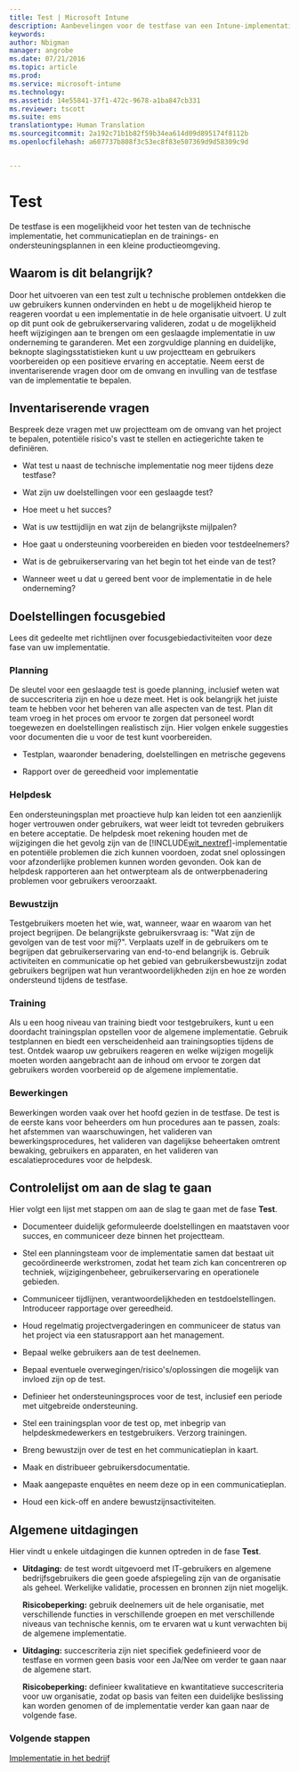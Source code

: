 ```yaml
---
title: Test | Microsoft Intune
description: Aanbevelingen voor de testfase van een Intune-implementatie.
keywords: 
author: Nbigman
manager: angrobe
ms.date: 07/21/2016
ms.topic: article
ms.prod: 
ms.service: microsoft-intune
ms.technology: 
ms.assetid: 14e55841-37f1-472c-9678-a1ba847cb331
ms.reviewer: tscott
ms.suite: ems
translationtype: Human Translation
ms.sourcegitcommit: 2a192c71b1b82f59b34ea614d09d895174f8112b
ms.openlocfilehash: a607737b808f3c53ec8f83e507369d9d58309c9d


---
```


# Test
De testfase is een mogelijkheid voor het testen van de technische implementatie, het communicatieplan en de trainings- en ondersteuningsplannen in een kleine productieomgeving.

## Waarom is dit belangrijk?
Door het uitvoeren van een test zult u technische problemen ontdekken die uw gebruikers kunnen ondervinden en hebt u de mogelijkheid hierop te reageren voordat u een implementatie in de hele organisatie uitvoert. U zult op dit punt ook de gebruikerservaring valideren, zodat u de mogelijkheid heeft wijzigingen aan te brengen om een geslaagde implementatie in uw onderneming te garanderen. Met een zorgvuldige planning en duidelijke, beknopte slagingsstatistieken kunt u uw projectteam en gebruikers voorbereiden op een positieve ervaring en acceptatie.
Neem eerst de inventariserende vragen door om de omvang en invulling van de testfase van de implementatie te bepalen.

## Inventariserende vragen
Bespreek deze vragen met uw projectteam om de omvang van het project te bepalen, potentiële risico's vast te stellen en actiegerichte taken te definiëren.

-   Wat test u naast de technische implementatie nog meer tijdens deze testfase?

-   Wat zijn uw doelstellingen voor een geslaagde test?

-   Hoe meet u het succes?

-   Wat is uw testtijdlijn en wat zijn de belangrijkste mijlpalen?

-   Hoe gaat u ondersteuning voorbereiden en bieden voor testdeelnemers?

-   Wat is de gebruikerservaring van het begin tot het einde van de test?

-   Wanneer weet u dat u gereed bent voor de implementatie in de hele onderneming?

## Doelstellingen focusgebied
Lees dit gedeelte met richtlijnen over focusgebiedactiviteiten voor deze fase van uw implementatie.

### Planning
De sleutel voor een geslaagde test is goede planning, inclusief weten wat de succescriteria zijn en hoe u deze meet. Het is ook belangrijk het juiste team te hebben voor het beheren van alle aspecten van de test. Plan dit team vroeg in het proces om ervoor te zorgen dat personeel wordt toegewezen en doelstellingen realistisch zijn. Hier volgen enkele suggesties voor documenten die u voor de test kunt voorbereiden.

-   Testplan, waaronder benadering, doelstellingen en metrische gegevens

-   Rapport over de gereedheid voor implementatie

### Helpdesk
Een ondersteuningsplan met proactieve hulp kan leiden tot een aanzienlijk hoger vertrouwen onder gebruikers, wat weer leidt tot tevreden gebruikers en betere acceptatie. De helpdesk moet rekening houden met de wijzigingen die het gevolg zijn van de [!INCLUDE[wit_nextref](../includes/wit_nextref_md.md)]-implementatie en potentiële problemen die zich kunnen voordoen, zodat snel oplossingen voor afzonderlijke problemen kunnen worden gevonden. Ook kan de helpdesk rapporteren aan het ontwerpteam als de ontwerpbenadering problemen voor gebruikers veroorzaakt.

### Bewustzijn
Testgebruikers moeten het wie, wat, wanneer, waar en waarom van het project begrijpen. De belangrijkste gebruikersvraag is: "Wat zijn de gevolgen van de test voor mij?". Verplaats uzelf in de gebruikers om te begrijpen dat gebruikerservaring van end-to-end belangrijk is. Gebruik activiteiten en communicatie op het gebied van gebruikersbewustzijn zodat gebruikers begrijpen wat hun verantwoordelijkheden zijn en hoe ze worden ondersteund tijdens de testfase.

### Training
Als u een hoog niveau van training biedt voor testgebruikers, kunt u een doordacht trainingsplan opstellen voor de algemene implementatie. Gebruik testplannen en biedt een verscheidenheid aan trainingsopties tijdens de test. Ontdek waarop uw gebruikers reageren en welke wijzigen mogelijk moeten worden aangebracht aan de inhoud om ervoor te zorgen dat gebruikers worden voorbereid op de algemene implementatie.

### Bewerkingen
Bewerkingen worden vaak over het hoofd gezien in de testfase. De test is de eerste kans voor beheerders om hun procedures aan te passen, zoals: het afstemmen van waarschuwingen, het valideren van bewerkingsprocedures, het valideren van dagelijkse beheertaken omtrent bewaking, gebruikers en apparaten, en het valideren van escalatieprocedures voor de helpdesk.

## Controlelijst om aan de slag te gaan
Hier volgt een lijst met stappen om aan de slag te gaan met de fase **Test**.

-   Documenteer duidelijk geformuleerde doelstellingen en maatstaven voor succes, en communiceer deze binnen het projectteam.

-   Stel een planningsteam voor de implementatie samen dat bestaat uit gecoördineerde werkstromen, zodat het team zich kan concentreren op techniek, wijzigingenbeheer, gebruikerservaring en operationele gebieden.

-   Communiceer tijdlijnen, verantwoordelijkheden en testdoelstellingen. Introduceer rapportage over gereedheid.

-   Houd regelmatig projectvergaderingen en communiceer de status van het project via een statusrapport aan het management.

-   Bepaal welke gebruikers aan de test deelnemen.

-   Bepaal eventuele overwegingen/risico's/oplossingen die mogelijk van invloed zijn op de test.

-   Definieer het ondersteuningsproces voor de test, inclusief een periode met uitgebreide ondersteuning.

-   Stel een trainingsplan voor de test op, met inbegrip van helpdeskmedewerkers en testgebruikers. Verzorg trainingen.

-   Breng bewustzijn over de test en het communicatieplan in kaart.

-   Maak en distribueer gebruikersdocumentatie.

-   Maak aangepaste enquêtes en neem deze op in een communicatieplan.

-   Houd een kick-off en andere bewustzijnsactiviteiten.

## Algemene uitdagingen
Hier vindt u enkele uitdagingen die kunnen optreden in de fase **Test**.

-   **Uitdaging:** de test wordt uitgevoerd met IT-gebruikers en algemene bedrijfsgebruikers die geen goede afspiegeling zijn van de organisatie als geheel. Werkelijke validatie, processen en bronnen zijn niet mogelijk.

    **Risicobeperking:** gebruik deelnemers uit de hele organisatie, met verschillende functies in verschillende groepen en met verschillende niveaus van technische kennis, om te ervaren wat u kunt verwachten bij de algemene implementatie.

-   **Uitdaging:** succescriteria zijn niet specifiek gedefinieerd voor de testfase en vormen geen basis voor een Ja/Nee om verder te gaan naar de algemene start.

    **Risicobeperking:** definieer kwalitatieve en kwantitatieve succescriteria voor uw organisatie, zodat op basis van feiten een duidelijke beslissing kan worden genomen of de implementatie verder kan gaan naar de volgende fase.

### Volgende stappen
[Implementatie in het bedrijf](enterprise-rollout.md)



<!--HONumber=Jul16_HO4-->


